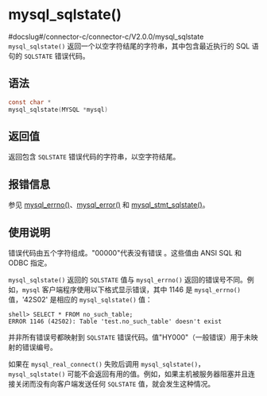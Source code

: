 mysql_sqlstate() 
=====================================
#docslug#/connector-c/connector-c/V2.0.0/mysql_sqlstate
`mysql_sqlstate()` 返回一个以空字符结尾的字符串，其中包含最近执行的 SQL 语句的 `SQLSTATE` 错误代码。

语法 
-----------------------

```c
const char *
mysql_sqlstate(MYSQL *mysql)
```



返回值 
------------------------

返回包含 `SQLSTATE` 错误代码的字符串，以空字符结尾。

报错信息 
-------------------------

参见 [mysql_errno()](../4.basic-api-functions/18.mysql_errno.md)、[mysql_error()]( ../4.basic-api-functions/19.mysql_error.md) 和 [mysql_stmt_sqlstate()](../4.basic-api-functions/105.mysql_stmt_sqlstate.md)。

使用说明 
-------------------------

错误代码由五个字符组成。"00000"代表没有错误 。这些值由 ANSI SQL 和 ODBC 指定。 

`mysql_sqlstate()` 返回的 `SQLSTATE` 值与 `mysql_errno()` 返回的错误号不同。例如，`mysql` 客户端程序使用以下格式显示错误，其中 1146 是 `mysql_errno()` 值，'42S02' 是相应的 `mysql_sqlstate()` 值：

```shell
shell> SELECT * FROM no_such_table;
ERROR 1146 (42S02): Table 'test.no_such_table' doesn't exist
```



并非所有错误号都映射到 `SQLSTATE` 错误代码。值"HY000"（一般错误）用于未映射的错误编号。

如果在 `mysql_real_connect()` 失败后调用 `mysql_sqlstate()`，`mysql_sqlstate()` 可能不会返回有用的值。例如，如果主机被服务器阻塞并且连接关闭而没有向客户端发送任何 `SQLSTATE` 值，就会发生这种情况。

